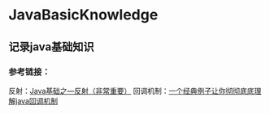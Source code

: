 # JavaBasicKnowledge
## 记录java基础知识
### 参考链接：
反射：[Java基础之—反射（非常重要）](http://blog.csdn.net/sinat_38259539/article/details/71799078)
回调机制：[一个经典例子让你彻彻底底理解java回调机制](http://blog.csdn.net/xiaanming/article/details/8703708/)